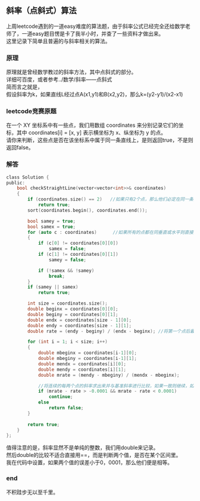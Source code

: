 ## 斜率（点斜式）算法
上周leetcode遇到的一道easy难度的算法题，由于斜率公式已经完全还给数学老师了，一道easy题目愣是卡了我半小时，并查了一些资料才做出来。   
这里记录下简单且普遍的与斜率相关的算法。   
### 原理
原理就是曾经数学教过的斜率方法，其中点斜式的部分。   
详细可百度，或者参考../数学/斜率——点斜式    
简而言之就是，   
假设斜率为k，如果直线L经过点A(x1,y1)和B(x2,y2)，那么k=(y2-y1)/(x2-x1)     
### leetcode竞赛原题
在一个 XY 坐标系中有一些点，我们用数组 coordinates 来分别记录它们的坐标，其中 coordinates[i] = [x, y] 表示横坐标为 x、纵坐标为 y 的点。    
请你来判断，这些点是否在该坐标系中属于同一条直线上，是则返回true，不是则返回false。   
### 解答
```c
class Solution {  
public:  
    bool checkStraightLine(vector<vector<int>>& coordinates)   
    {   
        if (coordinates.size() == 2)   //如果只有2个点，那么他们必定在同一条直线上。   
			return true;   
		sort(coordinates.begin(), coordinates.end());  

		bool samey = true;  
		bool samex = true;   
		for (auto c : coordinates)  	//如果所有的点都在同垂直或水平则直接返回true，不用进一步测斜率了（这种情况下也没斜率）
		{   
			if (c[0] != coordinates[0][0])  
				samex = false;  
			if (c[1] != coordinates[0][1])  
				samey = false;   

			if (!samex && !samey)  
				break;   
		}   
		if (samey || samex)  
			return true;   

		int size = coordinates.size();  
		double beginx = coordinates[0][0];   
		double beginy = coordinates[0][1];  
		double endx = coordinates[size - 1][0];  
		double endy = coordinates[size - 1][1];   
		double rate = (endy - beginy) / (endx - beginx); //将第一个点后最后一个点运用进公式获取基准斜率     

		for (int i = 1; i < size; i++)   
		{   
			double mbeginx = coordinates[i-1][0];  
			double mbeginy = coordinates[i-1][1];   
			double mendx = coordinates[i][0];  
			double mendy = coordinates[i][1];   
			double mrate = (mendy - mbeginy) / (mendx - mbeginx);   

			//将连续的每两个点的斜率求出来并与基准斜率进行比较，如果一致则继续，如果不一致说明点里有叛徒    
			if (mrate - rate > -0.0001 && mrate - rate < 0.0001)   
				continue;  
			else  
				return false;    
        }   
		
		return true;  
    }   
};  
```   
值得注意的是，斜率显然不是单纯的整数，我们用double来记录。  
然后double的比较不适合直接用==，而是判断两个值，是否在某个区间里。   
我在代码中设置，如果两个值的误差小于0，0001，那么他们便是相等。   
### end
不积跬步无以至千里。   